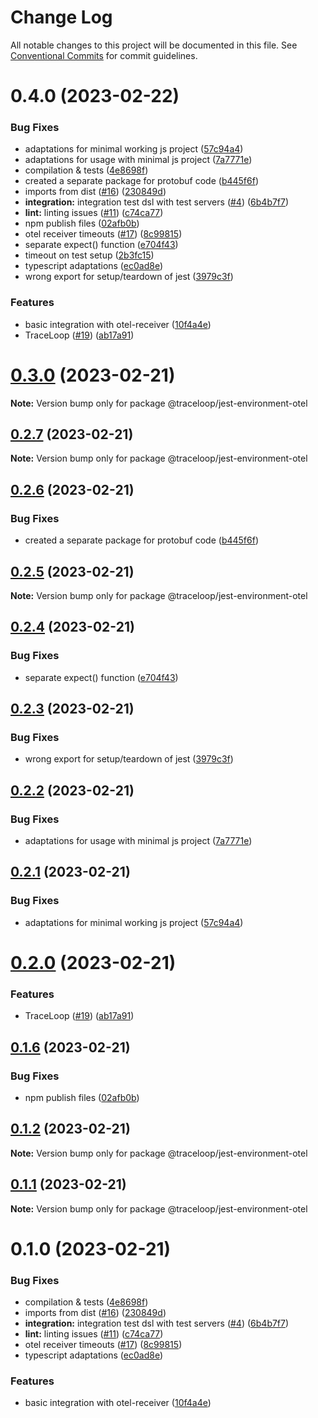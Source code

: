 # Change Log

All notable changes to this project will be documented in this file.
See [Conventional Commits](https://conventionalcommits.org) for commit guidelines.

# 0.4.0 (2023-02-22)

### Bug Fixes

- adaptations for minimal working js project ([57c94a4](https://github.com/traceloop/jest-opentelemetry/commit/57c94a448045ac00a1c01788a8439489a2ca6fe2))
- adaptations for usage with minimal js project ([7a7771e](https://github.com/traceloop/jest-opentelemetry/commit/7a7771e165b8924778e82758504ee38b1cdd93bc))
- compilation & tests ([4e8698f](https://github.com/traceloop/jest-opentelemetry/commit/4e8698f254bad209becf2bd260679831fb25c0a6))
- created a separate package for protobuf code ([b445f6f](https://github.com/traceloop/jest-opentelemetry/commit/b445f6fb7a32989b44253d813c4f92ad5dfffd2f))
- imports from dist ([#16](https://github.com/traceloop/jest-opentelemetry/issues/16)) ([230849d](https://github.com/traceloop/jest-opentelemetry/commit/230849d617887d53b85a012cd1878dbdfca19e7b))
- **integration:** integration test dsl with test servers ([#4](https://github.com/traceloop/jest-opentelemetry/issues/4)) ([6b4b7f7](https://github.com/traceloop/jest-opentelemetry/commit/6b4b7f7c43f7f450b615bf46635a817df708517e))
- **lint:** linting issues ([#11](https://github.com/traceloop/jest-opentelemetry/issues/11)) ([c74ca77](https://github.com/traceloop/jest-opentelemetry/commit/c74ca77896c35a8ff72500451d41cc0c53d1c8b1))
- npm publish files ([02afb0b](https://github.com/traceloop/jest-opentelemetry/commit/02afb0b6f6054d3570d2160d667f05033243401d))
- otel receiver timeouts ([#17](https://github.com/traceloop/jest-opentelemetry/issues/17)) ([8c99815](https://github.com/traceloop/jest-opentelemetry/commit/8c998151a7a30c1a401aa1403587f35026d4814b))
- separate expect() function ([e704f43](https://github.com/traceloop/jest-opentelemetry/commit/e704f43b5c5877c254c901825c446eeaea2f1258))
- timeout on test setup ([2b3fc15](https://github.com/traceloop/jest-opentelemetry/commit/2b3fc15b2cfae8e46471c3d11531bff40bf7c834))
- typescript adaptations ([ec0ad8e](https://github.com/traceloop/jest-opentelemetry/commit/ec0ad8e40c799f70881ae7ac3b441c7f6eb6c9cd))
- wrong export for setup/teardown of jest ([3979c3f](https://github.com/traceloop/jest-opentelemetry/commit/3979c3f01a0286175c2f1a52bd117b1fee9b6d76))

### Features

- basic integration with otel-receiver ([10f4a4e](https://github.com/traceloop/jest-opentelemetry/commit/10f4a4e274079620f8461eb64b09c73e9a609077))
- TraceLoop ([#19](https://github.com/traceloop/jest-opentelemetry/issues/19)) ([ab17a91](https://github.com/traceloop/jest-opentelemetry/commit/ab17a91601ff8643ed99a6e2adaced491ab0743d))

# [0.3.0](https://github.com/traceloop/jest-opentelemetry/compare/v0.2.7...v0.3.0) (2023-02-21)

**Note:** Version bump only for package @traceloop/jest-environment-otel

## [0.2.7](https://github.com/traceloop/jest-opentelemetry/compare/v0.2.6...v0.2.7) (2023-02-21)

**Note:** Version bump only for package @traceloop/jest-environment-otel

## [0.2.6](https://github.com/traceloop/jest-opentelemetry/compare/v0.2.5...v0.2.6) (2023-02-21)

### Bug Fixes

- created a separate package for protobuf code ([b445f6f](https://github.com/traceloop/jest-opentelemetry/commit/b445f6fb7a32989b44253d813c4f92ad5dfffd2f))

## [0.2.5](https://github.com/traceloop/jest-opentelemetry/compare/v0.2.4...v0.2.5) (2023-02-21)

**Note:** Version bump only for package @traceloop/jest-environment-otel

## [0.2.4](https://github.com/traceloop/jest-opentelemetry/compare/v0.2.3...v0.2.4) (2023-02-21)

### Bug Fixes

- separate expect() function ([e704f43](https://github.com/traceloop/jest-opentelemetry/commit/e704f43b5c5877c254c901825c446eeaea2f1258))

## [0.2.3](https://github.com/traceloop/jest-opentelemetry/compare/v0.2.2...v0.2.3) (2023-02-21)

### Bug Fixes

- wrong export for setup/teardown of jest ([3979c3f](https://github.com/traceloop/jest-opentelemetry/commit/3979c3f01a0286175c2f1a52bd117b1fee9b6d76))

## [0.2.2](https://github.com/traceloop/jest-opentelemetry/compare/v0.2.1...v0.2.2) (2023-02-21)

### Bug Fixes

- adaptations for usage with minimal js project ([7a7771e](https://github.com/traceloop/jest-opentelemetry/commit/7a7771e165b8924778e82758504ee38b1cdd93bc))

## [0.2.1](https://github.com/traceloop/jest-opentelemetry/compare/v0.2.0...v0.2.1) (2023-02-21)

### Bug Fixes

- adaptations for minimal working js project ([57c94a4](https://github.com/traceloop/jest-opentelemetry/commit/57c94a448045ac00a1c01788a8439489a2ca6fe2))

# [0.2.0](https://github.com/traceloop/jest-opentelemetry/compare/v0.1.8...v0.2.0) (2023-02-21)

### Features

- TraceLoop ([#19](https://github.com/traceloop/jest-opentelemetry/issues/19)) ([ab17a91](https://github.com/traceloop/jest-opentelemetry/commit/ab17a91601ff8643ed99a6e2adaced491ab0743d))

## [0.1.6](https://github.com/traceloop/jest-opentelemetry/compare/v0.1.5...v0.1.6) (2023-02-21)

### Bug Fixes

- npm publish files ([02afb0b](https://github.com/traceloop/jest-opentelemetry/commit/02afb0b6f6054d3570d2160d667f05033243401d))

## [0.1.2](https://github.com/traceloop/jest-opentelemetry/compare/v0.1.1...v0.1.2) (2023-02-21)

**Note:** Version bump only for package @traceloop/jest-environment-otel

## [0.1.1](https://github.com/expect-dev/jest-opentelemetry/compare/v0.1.0...v0.1.1) (2023-02-21)

**Note:** Version bump only for package @traceloop/jest-environment-otel

# 0.1.0 (2023-02-21)

### Bug Fixes

- compilation & tests ([4e8698f](https://github.com/expect-dev/jest-opentelemetry/commit/4e8698f254bad209becf2bd260679831fb25c0a6))
- imports from dist ([#16](https://github.com/expect-dev/jest-opentelemetry/issues/16)) ([230849d](https://github.com/expect-dev/jest-opentelemetry/commit/230849d617887d53b85a012cd1878dbdfca19e7b))
- **integration:** integration test dsl with test servers ([#4](https://github.com/expect-dev/jest-opentelemetry/issues/4)) ([6b4b7f7](https://github.com/expect-dev/jest-opentelemetry/commit/6b4b7f7c43f7f450b615bf46635a817df708517e))
- **lint:** linting issues ([#11](https://github.com/expect-dev/jest-opentelemetry/issues/11)) ([c74ca77](https://github.com/expect-dev/jest-opentelemetry/commit/c74ca77896c35a8ff72500451d41cc0c53d1c8b1))
- otel receiver timeouts ([#17](https://github.com/expect-dev/jest-opentelemetry/issues/17)) ([8c99815](https://github.com/expect-dev/jest-opentelemetry/commit/8c998151a7a30c1a401aa1403587f35026d4814b))
- typescript adaptations ([ec0ad8e](https://github.com/expect-dev/jest-opentelemetry/commit/ec0ad8e40c799f70881ae7ac3b441c7f6eb6c9cd))

### Features

- basic integration with otel-receiver ([10f4a4e](https://github.com/expect-dev/jest-opentelemetry/commit/10f4a4e274079620f8461eb64b09c73e9a609077))
